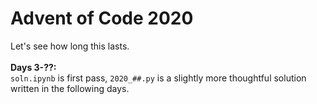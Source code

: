 # Advent of Code 2020
Let's see how long this lasts.<br>
<br>
**Days 3-??:**<br>
`soln.ipynb` is first pass, `2020_##.py` is a slightly more thoughtful solution written in the following days.
